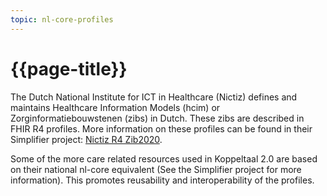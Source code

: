 ```yaml
---
topic: nl-core-profiles
---
```

# {{page-title}}

The Dutch National Institute for ICT in Healthcare (Nictiz) defines and maintains Healthcare Information Models (hcim) or Zorginformatiebouwstenen (zibs) in Dutch. These zibs are described in FHIR R4 profiles. More information on these profiles can be found in their Simplifier project: [Nictiz R4 Zib2020](https://simplifier.net/nictiz-r4-zib2020).

Some of the more care related resources used in Koppeltaal 2.0 are based on their national nl-core equivalent (See the Simplifier project for more information).
This promotes reusability and interoperability of the profiles.